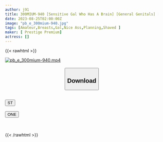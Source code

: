 ```yaml
---
author: j91
title: 300MIUM-940 [Sensitive Gal Who Has A Brain] [General Genitals] [S-Shaped Beautiful Body X Deca Beautiful Buttocks] Count Climax At 3…2…1! De M Gal Who Can Be Ordered! "I’m Embarrassed Right Now, So I Won’t Do It~?", So I Take It Home… Even If You’re Alone With A Very Excited Happy Gal, You’ll Enter Erotic Mode! Teary Eyes & Saliva Covered With Ji Po In The Back Of The Throat… Ordered To The Back Of The Throat! It Is Said That It Is Good And Orgasms Instantly Anywhere … The Owner Of An Erotic God Body With Infinite Possibilities! Strike A Big Butt With A Transcendent Piston! ! ! : Ladder Sake 118 In Ikebukuro Station Area Until Morning (Amu Kuroki)
date: 2023-08-25T02:00:00Z
image: "pb_e_300mium-940.jpg"
tags: [Amateur,Breasts,Gal,Nice Ass,Planning,Shaved ]
maker: [ Prestige Premium]
actress: []
---
```



{{< rawhtml >}}

<div class="video" data-videoid="QK120qaORPHyPY">
    <a href="javascript:;">
        <img src="https://my.j91.asia/posts/pb_e_300mium-940/pb_e_300mium-940.jpg" width="WIDTH" height="HEIGHT" alt="pb_e_300mium-940.mp4" loading="lazy">
    </a>
</div>

<script type="text/javascript" src="https://j91.asia/asset/on-demand-st.js"></script>

<br>
  <link rel="stylesheet" href="https://j91.asia/asset/bs5.css">
  
  <center>
  <button class="btn btn-primary" type="button" data-bs-toggle="collapse" data-bs-target=".multi-collapse" aria-expanded="false" aria-controls="multiCollapseExample1 multiCollapseExample2"><h2>Download</h2></button></center>
</p>
<div class="row">
  <div class="col">
    <div class="collapse multi-collapse" id="multiCollapseExample1">
      <div class="card card-body">
	      	      <br>
<div class="buttons">  
<a href="https://streamtape.to/v/QK120qaORPHyPY"><button class="btn-hover color-3"><i class="fa fa-download"></i> ST</button></a></div>
    </div>
  </div>
</div>
  <div class="col">
    <div class="collapse multi-collapse" id="multiCollapseExample2">
      <div class="card card-body">
	      <br>
<div class="buttons">
    <a href="https://oneupload.to/szzp26giv5i3"><button class="btn-hover color-9"><i class="fa fa-download"></i> ONE</button></a></div>
<br><br>
      </div>
    </div>
  </div>
</div>

{{< /rawhtml >}}